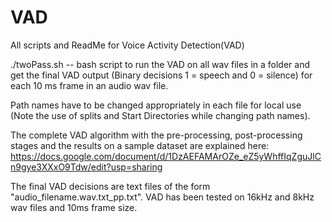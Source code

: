 # VAD
All scripts and ReadMe for Voice Activity Detection(VAD)

./twoPass.sh -- bash script to run the VAD on all wav files in a folder and get the final VAD output (Binary decisions 1 = speech and 0 = silence) for each 10 ms frame in an audio wav file.

Path names have to be changed appropriately in each file for local use (Note the use of splits and Start Directories while changing path names).

The complete VAD algorithm with the pre-processing, post-processing stages and the results on a sample dataset are explained here: 
https://docs.google.com/document/d/1DzAEFAMArOZe_eZ5yWhffIqZguJlCn9gye3XXxO9Tdw/edit?usp=sharing

The final VAD decisions are text files of the form "audio_filename.wav.txt_pp.txt". VAD has been tested on 16kHz and 8kHz wav files and 10ms frame size.
